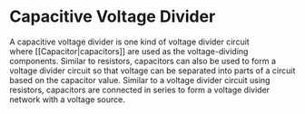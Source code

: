 # Capacitive Voltage Divider

A capacitive voltage divider is one kind of voltage divider circuit where [[Capacitor|capacitors]] are used as the voltage-dividing components. Similar to resistors, capacitors can also be used to form a voltage divider circuit so that voltage can be separated into parts of a circuit based on the capacitor value. Similar to a voltage divider circuit using resistors, capacitors are connected in series to form a voltage divider network with a voltage source.


